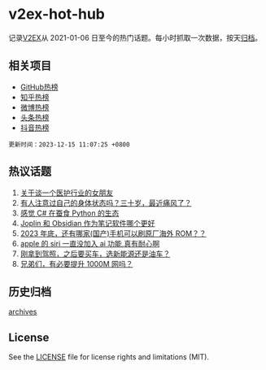 # v2ex-hot-hub

 记录[V2EX](https://www.v2ex.com/)从 2021-01-06 日至今的热门话题。每小时抓取一次数据，按天[归档](archives)。
 
 ## 相关项目

- [GitHub热榜](https://github.com/snaildev/github-hot-hub)
- [知乎热榜](https://github.com/snaildev/zhihu-hot-hub)
- [微博热榜](https://github.com/snaildev/weibo-hot-hub)
- [头条热榜](https://github.com/snaildev/toutiao-hot-hub)
- [抖音热榜](https://github.com/snaildev/douyin-hot-hub)


 `更新时间：2023-12-15 11:07:25 +0800`

## 热议话题

1. [关于谈一个医护行业的女朋友](https://www.v2ex.com/t/1000349)
1. [有人注意过自己的身体状态吗？三十岁，最近痛风了？](https://www.v2ex.com/t/1000334)
1. [感觉 C# 在蚕食 Python 的生态](https://www.v2ex.com/t/1000331)
1. [Joplin 和 Obsidian 作为笔记软件哪个更好](https://www.v2ex.com/t/1000378)
1. [2023 年底，还有哪家(国产)手机可以刷原厂海外 ROM？？](https://www.v2ex.com/t/1000463)
1. [apple 的 siri 一直没加入 ai 功能,真有耐心啊](https://www.v2ex.com/t/1000397)
1. [刚拿到驾照，之后要买车，选新能源还是油车？](https://www.v2ex.com/t/1000550)
1. [兄弟们，有必要提升 1000M 网吗？](https://www.v2ex.com/t/1000415)

## 历史归档

[archives](archives)

## License

See the [LICENSE](LICENSE) file for license rights and limitations (MIT).
